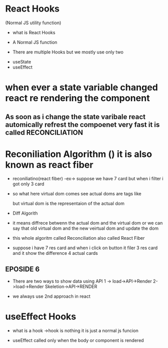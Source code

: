 # React Hooks

(Normal JS utility function)

- what is React Hooks

* A Normal JS function

- There are multiple Hooks but we mostly use only two

* useState
* useEffect

# when ever a state variable changed react re rendering the component

## As soon as i change the state varibale react automically refrest the compoenet very fast it is called RECONCILIATION

# Reconiliation Algorithm () it is also known as react fiber

- reconiliatino(react fiber)
  -ex->
  suppose we have 7 card but when i filter i got only 3 card

- so what here virtual dom comes see actual doms are tags like <div></div>
but virtual dom is the representaion of the actual dom
- Diff Algorith
* it means diffrece betwenn the actual dom and the virtual dom or we can say that old virtual dom and the new veirtual dom  and update the dom 

* this whole algoritm called Reconciliation also called React Fiber 

* suppose i have 7 res card and when i click on  button it filer 3 res card and it show the difference 4 actual cards 


## EPOSIDE 6

* There are two ways to show data using API 
1 -> load->API->Render
2->load->Render Skeletion->API->RENDER 

* we always use 2nd approach in react

# useEffect Hooks
- what is a hook ->hook is nothing it is just a normal js funcion 

* useEffect called only when the body or component is rendered 